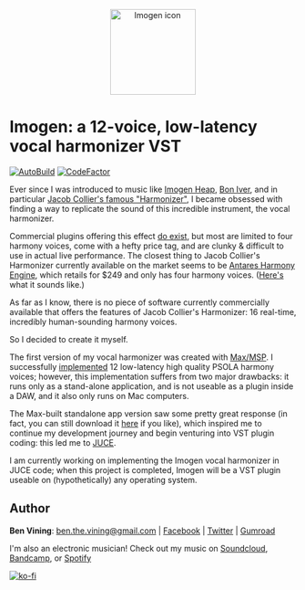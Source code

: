 <p align="center">
 <img src="https://github.com/benthevining/imogen/blob/master/imogen_icon.png" alt="Imogen icon" width="150" height="150" />
 </p>

# Imogen: a 12-voice, low-latency vocal harmonizer VST

[![AutoBuild](https://github.com/benthevining/imogen/actions/workflows/autoBuild.yml/badge.svg?branch=master&event=push)](https://github.com/benthevining/imogen/actions/workflows/autoBuild.yml)
[![CodeFactor](https://www.codefactor.io/repository/github/benthevining/imogen/badge)](https://www.codefactor.io/repository/github/benthevining/imogen)

Ever since I was introduced to music like [Imogen Heap](http://www.youtube.com/watch?v=dHk2lLaDzlM), [Bon Iver](http://www.youtube.com/watch?v=CaYgMdq6NDg), and in particular [Jacob Collier's famous "Harmonizer"](http://www.youtube.com/watch?v=ZXIApugIuqk), I became obsessed with finding a way to replicate the sound of this incredible instrument, the vocal harmonizer.

Commercial plugins offering this effect [do exist](http://www.izotope.com/en/products/nectar/features/harmony.html), but most are limited to four harmony voices, come with a hefty price tag, and are clunky & difficult to use in actual live performance. The closest thing to Jacob Collier's Harmonizer currently available on the market seems to be [Antares Harmony Engine](http://www.antarestech.com/product/harmony-engine/), which retails for $249 and only has four harmony voices. ([Here's](https://www.youtube.com/watch?v=4hgeVqTNVIw) what it sounds like.)

As far as I know, there is no piece of software currently commercially available that offers the features of Jacob Collier's Harmonizer: 16 real-time, incredibly human-sounding harmony voices. 

So I decided to create it myself.  

The first version of my vocal harmonizer was created with [Max/MSP](http://cycling74.com/products/max). I successfully [implemented](http://www.youtube.com/watch?v=wRZxLcK6Ar4) 12 low-latency high quality PSOLA harmony voices; however, this implementation suffers from two major drawbacks: it runs only as a stand-alone application, and is not useable as a plugin inside a DAW, and it also only runs on Mac computers. 

The Max-built standalone app version saw some pretty great response (in fact, you can still download it [here](http://gumroad.com/benvining#PAkNo) if you like), which inspired me to continue my development journey and begin venturing into VST plugin coding: this led me to [JUCE](http://juce.com/).

I am currently working on implementing the Imogen vocal harmonizer in JUCE code; when this project is completed, Imogen will be a VST plugin useable on (hypothetically) any operating system. 

## Author
**Ben Vining**: ben.the.vining@gmail.com | [Facebook](http://www.facebook.com/benviningofficial/) | [Twitter](http://twitter.com/benthevining) | [Gumroad](http://gumroad.com/benvining)
 
I'm also an electronic musician! Check out my music on [Soundcloud](http://soundcloud.com/benvining), [Bandcamp](http://benvining.bandcamp.com/releases), or [Spotify](http://open.spotify.com/artist/2UA73qR4E3nNPjjf8CphX8?si=RRm5taiETwi8L42-cHQwDw)

[![ko-fi](https://www.ko-fi.com/img/githubbutton_sm.svg)](https://ko-fi.com/G2G32OKV9)
